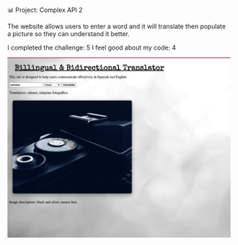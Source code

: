  📊 Project: Complex API 2

The website allows users to enter a word and it will translate then populate a picture so they can understand it better.


I completed the challenge: 5
I feel good about my code: 4

![Scrn.jpeg](Scrn.jpeg)

